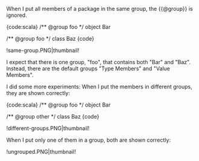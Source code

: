 When I put all members of a package in the same group, the {{@group}} is ignored.

{code:scala}
/** @group foo */
object Bar

/** @group foo */
class Baz
{code}

!same-group.PNG|thumbnail!

I expect that there is one group, "foo", that contains both "Bar" and "Baz". Instead, there are the default groups "Type Members" and "Value Members".

I did some more experiments: When I put the members in different groups, they are shown correctly:

{code:scala}
/** @group foo */
object Bar

/** @group other */
class Baz
{code}

!different-groups.PNG|thumbnail!

When I put only one of them in a group, both are shown correctly:

!ungrouped.PNG|thumbnail!


